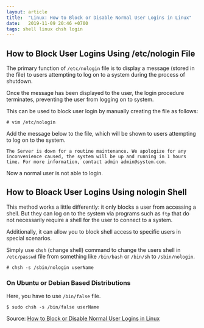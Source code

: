 ```yaml
---
layout: article
title:  "Linux: How to Block or Disable Normal User Logins in Linux"
date:   2019-11-09 20:46 +0700
tags: shell linux chsh login
---
```


## How to Block User Logins Using /etc/nologin File

The primary function of `/etc/nologin` file is to display a message (stored in the file) to users attempting to log on to a system during the process of shutdown.

Once the message has been displayed to the user, the login procedure terminates, preventing the user from logging on to system.

This can be used to block user login by manually creating the file as follows:

```
# vim /etc/nologin
```

Add the message below to the file, which will be shown to users attempting to log on to the system.

```
The Server is down for a routine maintenance. We apologize for any inconvenience caused, the system will be up and running in 1 hours time. For more information, contact admin admin@system.com.
```

Now a normal user is not able to login.

## How to Bloack User Logins Using nologin Shell

This method works a little differently: it only blocks a user from accessing a shell. But they can log on to the system via programs such as `ftp` that do not necessarily require a shell for the user to connect to a system.

Additionally, it can allow you to block shell access to specific users in special scenarios.

Simply use `chsh` (change shell) command to change the users shell in `/etc/passwd` file from something like `/bin/bash` or `/bin/sh` to `/sbin/nologin`.

```
# chsh -s /sbin/nologin userName
```

### On Ubuntu or Debian Based Distributions

Here, you have to use `/bin/false` file.

```
$ sudo chsh -s /bin/false userName
```

Source: [How to Block or Disable Normal User Logins in Linux](https://www.tecmint.com/block-or-disable-normal-user-logins-in-linux/)
